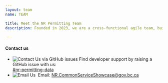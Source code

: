 ```yaml
---
layout: team
name: TEAM

title: Meet the NR Permitting Team
description: Founded in 2023, we are a cross-functional agile team, building on the work done by former and external contributors. Our team focuses on modernizing existing permitting practices with the ultimate goal of being able to effectively track permitting times for various processes within the province.​<br /><br />.

---
```


<h4>Contact us</h4>
<ul>
    <li>
        <img src="{{ site.baseurl }}/assets/images/rocketchat-brands.svg" alt="Contact Us via GitHub issues" />
        <span>
            Find developer support by raising a GitHub issue with us:<br />
            <a href="https://github.com/bcgov/nr-permitting-data-spec/issues" target="_blank">#nr-permitting-data</a>
        </span>
    </li>
    <li>
        <img src="{{ site.baseurl }}/assets/images/email.svg" alt="Email Us" />
        <span>
            &nbsp;Email: <a href="mailto:nrm.datafoundations@gov.bc.ca">NR.CommonServiceShowcase@gov.bc.ca</a>
        </span>
    </li>
</ul>
